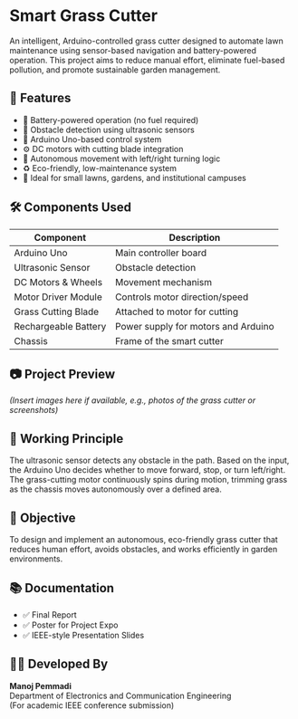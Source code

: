 # Smart Grass Cutter

An intelligent, Arduino-controlled grass cutter designed to automate lawn maintenance using sensor-based navigation and battery-powered operation. This project aims to reduce manual effort, eliminate fuel-based pollution, and promote sustainable garden management.

## 🚀 Features

- 🔋 Battery-powered operation (no fuel required)
- 🤖 Obstacle detection using ultrasonic sensors
- 🧠 Arduino Uno-based control system
- ⚙️ DC motors with cutting blade integration
- 📐 Autonomous movement with left/right turning logic
- ♻️ Eco-friendly, low-maintenance system
- 🏡 Ideal for small lawns, gardens, and institutional campuses

## 🛠️ Components Used

| Component             | Description                           |
|-----------------------|---------------------------------------|
| Arduino Uno           | Main controller board                 |
| Ultrasonic Sensor     | Obstacle detection                    |
| DC Motors & Wheels    | Movement mechanism                    |
| Motor Driver Module   | Controls motor direction/speed        |
| Grass Cutting Blade   | Attached to motor for cutting         |
| Rechargeable Battery  | Power supply for motors and Arduino   |
| Chassis               | Frame of the smart cutter             |

## 📷 Project Preview

*(Insert images here if available, e.g., photos of the grass cutter or screenshots)*

## 🧠 Working Principle

The ultrasonic sensor detects any obstacle in the path. Based on the input, the Arduino Uno decides whether to move forward, stop, or turn left/right. The grass-cutting motor continuously spins during motion, trimming grass as the chassis moves autonomously over a defined area.

## 🎯 Objective

To design and implement an autonomous, eco-friendly grass cutter that reduces human effort, avoids obstacles, and works efficiently in garden environments.

## 📚 Documentation

- ✅ Final Report
- ✅ Poster for Project Expo
- ✅ IEEE-style Presentation Slides

## 🧑‍🔧 Developed By

**Manoj Pemmadi**  
Department of Electronics and Communication Engineering  
(For academic IEEE conference submission)

